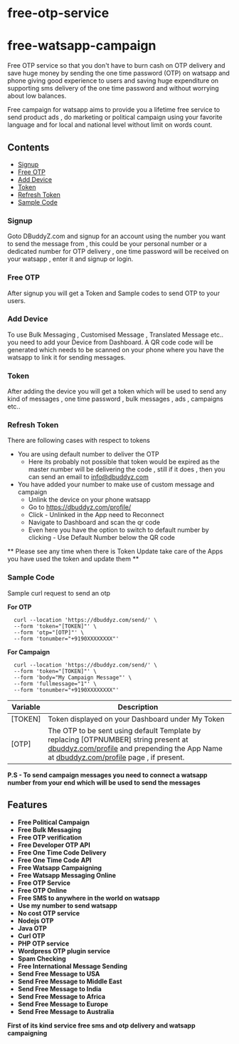 
# free-otp-service
# free-watsapp-campaign

Free OTP service so that you don't have to burn cash on OTP delivery and save huge money by sending the one time password (OTP) on watsapp and phone giving good experience to users and saving huge expenditure on supporting sms delivery of the one time password and without worrying about low balances.

Free campaign for watsapp aims to provide you a lifetime free service to send product ads , do marketing or political campaign using your favorite language and for local and national level without limit on words count.

## Contents
- [Signup](#signup)
- [Free OTP](#free-otp)
- [Add Device](#add-device)
- [Token](#token)
- [Refresh Token](#refresh-token)
- [Sample Code](#sample-code)



### Signup

Goto DBuddyZ.com and signup for an account using the number you want to send the message from , this could be your personal number or a dedicated number for OTP delivery , one time password will be received on your watsapp , enter it and signup or login.

### Free OTP

After signup you will get a Token and Sample codes to send OTP to your users.

### Add Device

To use Bulk Messaging , Customised Message , Translated Message etc.. you need to add your Device from Dashboard. A QR code code will be generated which needs to be scanned on your phone where you have the watsapp to link it for sending messages.

### Token 

After adding the device you will get a token which will be used to send any kind of messages , one time password , bulk messages , ads , campaigns etc..

### Refresh Token 

There are following cases with respect to tokens
*  You are using default number to deliver the OTP
	* Here its probably not possible that token would be expired as the master number will be delivering the code , still if it does , then you can send an email to info@dbuddyz.com  
* You have added your number to make use of custom message and campaign
	* Unlink the device on your phone watsapp 
	* Go to https://dbuddyz.com/profile/  
	* Click - Unlinked in the App need to Reconnect
	* Navigate to Dashboard and scan the qr code
	* Even here you have the option to switch to default number by clicking - Use Default Number below the QR code

** Please see any time when there is Token Update take care of the Apps you have used the token and update them **

### Sample Code

Sample curl request to send an otp 

**For OTP**

```shell
  curl --location 'https://dbuddyz.com/send/' \
  --form 'token="[TOKEN]"' \
  --form 'otp="[OTP]"' \
  --form 'tonumber="+9190XXXXXXXX"'
```

**For Campaign**

```shell
  curl --location 'https://dbuddyz.com/send/' \
  --form 'token="[TOKEN]"' \
  --form 'body="My Campaign Message"' \
  --form 'fullmessage="1"' \
  --form 'tonumber="+9190XXXXXXXX"'
```

| Variable                                      | Description                                                                                                                                                           |
| -------------------------------------------- | --------------------------------------------------------------------------------------------------------------------------------------------------------------------- |
| [TOKEN] | Token displayed on your Dashboard under My Token  |
| [OTP]                          | The OTP to be sent using default Template by replacing [OTPNUMBER] string present at [dbuddyz.com/profile](https://dbuddyz.com/profile/) and prepending the App Name at [dbuddyz.com/profile](https://dbuddyz.com/profile/) page , if present.

**P.S - To send campaign messages you need to connect a watsapp number from your end which will be used to send the messages**

## Features

- **Free Political Campaign**
- **Free Bulk Messaging**
- **Free OTP verification**
- **Free Developer OTP API**
- **Free One Time Code Delivery**
- **Free One Time Code API**
- **Free Watsapp Campaigning**
- **Free Watsapp Messaging Online**
- **Free OTP Service**
- **Free OTP Online**
- **Free SMS to anywhere in the world on watsapp**
- **Use my number to send watsapp**
- **No cost OTP service**
- **Nodejs OTP**
- **Java OTP**
- **Curl OTP**
- **PHP OTP service**
- **Wordpress OTP plugin service**
- **Spam Checking**
- **Free International Message Sending**
- **Send Free Message to USA**
- **Send Free Message to Middle East**
- **Send Free Message to India**
- **Send Free Message to Africa**
- **Send Free Message to Europe**
- **Send Free Message to Australia**


**First of its kind service free sms and otp delivery and watsapp campaigning**


